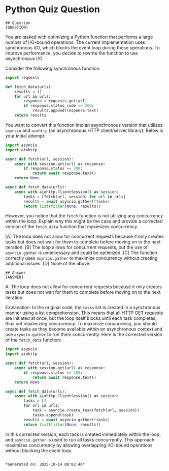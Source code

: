 # Python Quiz Question
    
    ## Question
    [QUESTION]
You are tasked with optimizing a Python function that performs a large number of I/O-bound operations. The current implementation uses synchronous I/O, which blocks the event loop during these operations. To improve performance, you decide to rewrite the function to use asynchronous I/O.

Consider the following synchronous function:

```python
import requests

def fetch_data(urls):
    results = []
    for url in urls:
        response = requests.get(url)
        if response.status_code == 200:
            results.append(response.text)
    return results
```

You want to convert this function into an asynchronous version that utilizes `asyncio` and `aiohttp` (an asynchronous HTTP client/server library). Below is your initial attempt:

```python
import asyncio
import aiohttp

async def fetch(url, session):
    async with session.get(url) as response:
        if response.status == 200:
            return await response.text()
    return None

async def fetch_data(urls):
    async with aiohttp.ClientSession() as session:
        tasks = [fetch(url, session) for url in urls]
        results = await asyncio.gather(*tasks)
        return list(filter(None, results))
```

However, you notice that the `fetch` function is not utilizing any concurrency within the loop. Explain why this might be the case and provide a corrected version of the `fetch_data` function that maximizes concurrency.

[A] The loop does not allow for concurrent requests because it only creates tasks but does not wait for them to complete before moving on to the next iteration.
[B] The loop allows for concurrent requests, but the use of `asyncio.gather` is unnecessary and could be optimized.
[C] The function correctly uses `asyncio.gather` to maximize concurrency without creating additional issues.
[D] None of the above.
    
    ## Answer
    [ANSWER]
A: The loop does not allow for concurrent requests because it only creates tasks but does not wait for them to complete before moving on to the next iteration.

Explanation:
In the original code, the `tasks` list is created in a synchronous manner using a list comprehension. This means that all HTTP GET requests are initiated at once, but the loop itself blocks until each task completes, thus not maximizing concurrency. To maximize concurrency, you should create tasks as they become available within an asynchronous context and use `asyncio.gather` to run them concurrently. Here is the corrected version of the `fetch_data` function:

```python
import asyncio
import aiohttp

async def fetch(url, session):
    async with session.get(url) as response:
        if response.status == 200:
            return await response.text()
    return None

async def fetch_data(urls):
    async with aiohttp.ClientSession() as session:
        tasks = []
        for url in urls:
            task = asyncio.create_task(fetch(url, session))
            tasks.append(task)
        results = await asyncio.gather(*tasks)
        return list(filter(None, results))
```

In this corrected version, each task is created immediately within the loop, and `asyncio.gather` is used to run all tasks concurrently. This approach maximizes concurrency by allowing overlapping I/O-bound operations without blocking the event loop.
    
    ---
    *Generated on: 2025-10-14 08:02:46*
    